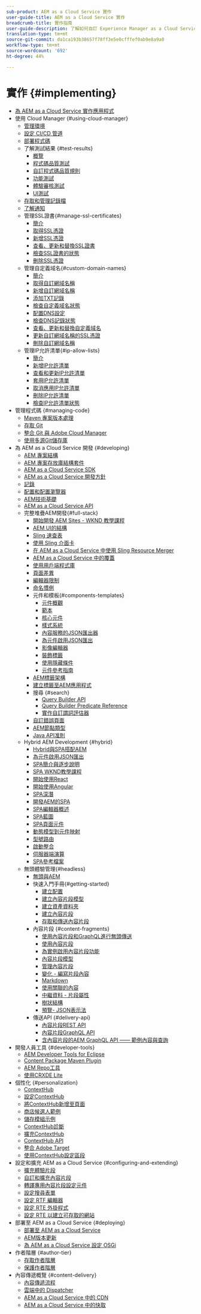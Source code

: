 ```yaml
---
sub-product: AEM as a Cloud Service 實作
user-guide-title: AEM as a Cloud Service 實作
breadcrumb-title: 實作指南
user-guide-description: 了解如何自訂 Experience Manager as a Cloud Service 部署作業，包括開發和部署主題。
translation-type: tm+mt
source-git-commit: da1ca193b38657f78ff3e5e0cfffef0ab9e8a9a0
workflow-type: tm+mt
source-wordcount: '692'
ht-degree: 44%

---
```



# 實作 {#implementing}

+ [為 AEM as a Cloud Service 實作應用程式](/help/implementing/home.md)
+ 使用 Cloud Manager {#using-cloud-manager}
   + [管理環境](cloud-manager/manage-environments.md)
   + [設定 CI/CD 管道](cloud-manager/configure-pipeline.md)
   + [部署程式碼](cloud-manager/deploy-code.md)
   + 了解測試結果 {#test-results}
      + [概覽](/help/implementing/cloud-manager/overview-test-results.md)
      + [程式碼品質測試](/help/implementing/cloud-manager/code-quality-testing.md)
      + [自訂程式碼品質規則](cloud-manager/custom-code-quality-rules.md)
      + [功能測試](/help/implementing/cloud-manager/functional-testing.md)
      + [體驗審核測試](/help/implementing/cloud-manager/experience-audit-testing.md)
      + [UI測試](/help/implementing/cloud-manager/ui-testing.md)
   + [存取和管理記錄檔](cloud-manager/manage-logs.md)
   + [了解通知](cloud-manager/notifications.md)
   + 管理SSL證書{#manage-ssl-certificates}
      + [簡介](/help/implementing/cloud-manager/managing-ssl-certifications/introduction.md)
      + [取得SSL憑證](/help/implementing/cloud-manager/managing-ssl-certifications/get-ssl-certificate.md)
      + [新增SSL憑證](/help/implementing/cloud-manager/managing-ssl-certifications/add-ssl-certificate.md)
      + [查看、更新和替換SSL證書](/help/implementing/cloud-manager/managing-ssl-certifications/view-update-replace-ssl-certificate.md)
      + [檢查SSL證書的狀態](/help/implementing/cloud-manager/managing-ssl-certifications/check-status-ssl-certificate.md)
      + [刪除SSL憑證](/help/implementing/cloud-manager/managing-ssl-certifications/delete-ssl-certificate.md)
   + 管理自定義域名{#custom-domain-names}
      + [簡介](/help/implementing/cloud-manager/custom-domain-names/introduction.md)
      + [取得自訂網域名稱](/help/implementing/cloud-manager/custom-domain-names/get-custom-domain-name.md)
      + [新增自訂網域名稱](/help/implementing/cloud-manager/custom-domain-names/add-custom-domain-name.md)
      + [添加TXT記錄](/help/implementing/cloud-manager/custom-domain-names/add-text-record.md)
      + [檢查自定義域名狀態](/help/implementing/cloud-manager/custom-domain-names/check-domain-name-status.md)
      + [配置DNS設定](/help/implementing/cloud-manager/custom-domain-names/configure-dns-settings.md)
      + [檢查DNS記錄狀態](/help/implementing/cloud-manager/custom-domain-names/check-dns-record-status.md)
      + [查看、更新和替換自定義域名](/help/implementing/cloud-manager/custom-domain-names/view-update-replace-custom-domain-name.md)
      + [更新自訂網域名稱的SSL憑證](/help/implementing/cloud-manager/custom-domain-names/update-cdn-ssl-certificate.md)
      + [刪除自訂網域名稱](/help/implementing/cloud-manager/custom-domain-names/delete-custom-domain-name.md)
   + 管理IP允許清單{#ip-allow-lists}
      + [簡介](/help/implementing/cloud-manager/ip-allow-lists/introduction.md)
      + [新增IP允許清單](/help/implementing/cloud-manager/ip-allow-lists/add-ip-allow-lists.md)
      + [查看和更新IP允許清單](/help/implementing/cloud-manager/ip-allow-lists/view-update-ip-allow-list.md)
      + [套用IP允許清單](/help/implementing/cloud-manager/ip-allow-lists/apply-allow-list.md)
      + [取消應用IP允許清單](/help/implementing/cloud-manager/ip-allow-lists/unapply-ip-allow-list.md)
      + [刪除IP允許清單](/help/implementing/cloud-manager/ip-allow-lists/delete-ip-allow-list.md)
      + [檢查IP允許清單狀態](/help/implementing/cloud-manager/ip-allow-lists/check-ip-allow-list-status.md)
+ 管理程式碼 {#managing-code}
   + [Maven 專案版本處理](cloud-manager/project-version-handling.md)
   + [存取 Git](cloud-manager/accessing-git.md)
   + [整合 Git 與 Adobe Cloud Manager](cloud-manager/integrating-with-git.md)
   + [使用多源Git儲存庫](/help/implementing/cloud-manager/working-with-multiple-source-git-repositories.md)
+ 為 AEM as a Cloud Service 開發 {#developing}
   + [AEM 專案結構](developing/introduction/aem-project-content-package-structure.md)
   + [AEM 專案存放庫結構套件](developing/introduction/repository-structure-package.md)
   + [AEM as a Cloud Service SDK](developing/introduction/aem-as-a-cloud-service-sdk.md)
   + [AEM as a Cloud Service 開發方針](developing/introduction/development-guidelines.md)
   + [記錄](developing/introduction/logging.md)
   + [配置和配置瀏覽器](developing/introduction/configurations.md)
   + [AEM技術基礎](/help/implementing/developing/introduction/aem-technologies.md)
   + [AEM as a Cloud Service API](https://docs.adobe.com/content/help/en/experience-manager-cloud-service/implementing/developing/ref/javadoc/index.html)
   + 完整堆疊AEM開發{#full-stack}
      + [開始開發 AEM Sites - WKND 教學課程](developing/introduction/develop-wknd-tutorial.md)
      + [AEM UI的結構](developing/introduction/ui-structure.md)
      + [Sling 速查表](developing/introduction/sling-cheatsheet.md)
      + [使用 Sling 介面卡](developing/introduction/sling-adapters.md)
      + [在 AEM as a Cloud Service 中使用 Sling Resource Merger](developing/introduction/sling-resource-merger.md)
      + [AEM as a Cloud Service 中的覆蓋](developing/introduction/overlays.md)
      + [使用用戶端程式庫](developing/introduction/clientlibs.md)
      + [頁面差異](/help/implementing/developing/introduction/page-diff.md)
      + [編輯器限制](/help/implementing/developing/introduction/editor-limitations.md)
      + [命名慣例](/help/implementing/developing/introduction/naming-conventions.md)
      + 元件和模板{#components-templates}
         + [元件概觀](developing/components/overview.md)
         + [範本](developing/components/templates.md)
         + [核心元件](https://docs.adobe.com/content/help/zh-Hant/experience-manager-core-components/using/introduction.html)
         + [樣式系統](/help/sites-cloud/authoring/features/style-system.md)
         + [內容服務的JSON匯出器](developing/components/json-exporter.md)
         + [為元件啟用JSON匯出](developing/components/enabling-json-exporter.md)
         + [影像編輯器](developing/components/image-editor.md)
         + [裝飾標籤](developing/components/decoration-tag.md)
         + [使用隱藏條件](developing/components/hide-conditions.md)
         + [元件參考指南](developing/components/reference.md)
      + [AEM標籤架構](/help/implementing/developing/introduction/tagging-framework.md)
      + [建立標籤至AEM應用程式](/help/implementing/developing/introduction/tagging-applications.md)
      + 搜尋 {#search}
         + [Query Builder API](/help/implementing/developing/introduction/query-builder-api.md)
         + [Query Builder Predicate Reference](/help/implementing/developing/introduction/query-builder-predicates.md)
         + [實作自訂謂詞評估器](/help/implementing/developing/introduction/query-builder-custom-predicate.md)
      + [自訂錯誤頁面](/help/implementing/developing/introduction/custom-error-page.md)
      + [AEM節點類型](/help/implementing/developing/introduction/node-types.md)
      + [Java API准則](/help/implementing/developing/introduction/java-api-guidelines.md)
   + Hybrid AEM Development {#hybrid}
      + [Hybrid與SPA搭配AEM](https://www.adobe.com/content/dam/www/us/en/marketing/experience-manager-sites/headless-content-management-system/pdfs/aem-hybrid-architecture-wp-1-18-19.pdf)
      + [為元件啟用JSON匯出](developing/components/enabling-json-exporter.md)
      + [SPA簡介與逐步說明](developing/hybrid/introduction.md)
      + [SPA WKND教學課程](developing/hybrid/wknd-tutorial.md)
      + [開始使用React](developing/hybrid/getting-started-react.md)
      + [開始使用Angular](developing/hybrid/getting-started-angular.md)
      + [SPA深潛](developing/hybrid/deep-dives.md)
      + [開發AEM的SPA](developing/hybrid/developing.md)
      + [SPA編輯器概述](developing/hybrid/editor-overview.md)
      + [SPA藍圖](developing/hybrid/blueprint.md)
      + [SPA頁面元件](developing/hybrid/page-component.md)
      + [動態模型到元件映射](developing/hybrid/model-to-component-mapping.md)
      + [型號路由](developing/hybrid/routing.md)
      + [啟動整合](developing/hybrid/launch-integration.md)
      + [伺服器端演算](developing/hybrid/ssr.md)
      + [SPA參考檔案](developing/hybrid/reference-materials.md)
   + 無頭體驗管理{#headless}
      + [無頭與AEM](developing/headless/introduction.md)
      + 快速入門手冊{#getting-started}
         + [建立配置](developing/headless/getting-started/create-configuration.md)
         + [建立內容片段模型](developing/headless/getting-started/create-content-model.md)
         + [建立資產資料夾](developing/headless/getting-started/create-assets-folder.md)
         + [建立內容片段](developing/headless/getting-started/create-content-fragment.md)
         + [存取和傳送內容片段](developing/headless/getting-started/create-api-request.md)
      + 內容片段 {#content-fragments}
         + [使用內容片段和GraphQL進行無頭傳送](/help/assets/content-fragments/content-fragments-graphql.md)
         + [使用內容片段](/help/assets/content-fragments/content-fragments.md)
         + [為實例啟用內容片段功能](/help/assets/content-fragments/content-fragments-configuration-browser.md)
         + [內容片段模型](/help/assets/content-fragments/content-fragments-models.md)
         + [管理內容片段](/help/assets/content-fragments/content-fragments-managing.md)
         + [變化 - 編寫片段內容](/help/assets/content-fragments/content-fragments-variations.md)
         + [Markdown](/help/assets/content-fragments/content-fragments-markdown.md)
         + [使用關聯的內容](/help/assets/content-fragments/content-fragments-assoc-content.md)
         + [中繼資料 - 片段屬性](/help/assets/content-fragments/content-fragments-metadata.md)
         + [樹狀結構](/help/assets/content-fragments/content-fragments-structure-tree.md)
         + [預覽- JSON表示法](/help/assets/content-fragments/content-fragments-json-preview.md)
      + 傳送API {#delivery-api}
         + [內容片段REST API](/help/assets/content-fragments/assets-api-content-fragments.md)
         + [內容片段GraphQL API](/help/assets/content-fragments/graphql-api-content-fragments.md)
         + [含內容片段的AEM GraphQL API —— 範例內容與查詢](/help/assets/content-fragments/content-fragments-graphql-samples.md)
+ 開發人員工具 {#developer-tools}
   + [AEM Developer Tools for Eclipse](/help/implementing/developing/tools/eclipse.md)
   + [Content Package Maven Plugin](/help/implementing/developing/tools/maven-plugin.md)
   + [AEM Repo工具](/help/implementing/developing/tools/repo-tool.md)
   + [使用CRXDE Lite](/help/implementing/developing/tools/crxde.md)
+ 個性化 {#personalization}
   + [ContextHub](developing/personalization/contexthub.md)
   + [設定ContextHub](developing/personalization/configuring-contexthub.md)
   + [將ContextHub新增至頁面](developing/personalization/adding-contexthub.md)
   + [商店候選人範例](developing/personalization/sample-stores.md)
   + [儲存模組示例](developing/personalization/sample-modules.md)
   + [ContextHub診斷](developing/personalization/contexthub-diagnostics.md)
   + [擴充ContextHub](developing/personalization/extending-contexthub.md)
   + [ContextHub API](developing/personalization/contexthub-api.md)
   + [整合 Adobe Target](/help/sites-cloud/integrating/adobe-target.md)
   + [使用ContextHub設定區段](/help/sites-cloud/authoring/personalization/contexthub-segmentation.md)
+ 設定和擴充 AEM as a Cloud Service {#configuring-and-extending}
   + [擴充體驗片段](developing/extending/experience-fragments.md)
   + [自訂和擴充內容片段](developing/extending/content-fragments-customizing.md)
   + [轉譯專用內容片段設定元件](developing/extending/content-fragments-configuring-components-rendering.md)
   + [設定搜尋表單](developing/extending/search-forms.md)
   + [設定 RTF 編輯器](/help/implementing/developing/extending/rich-text-editor.md)
   + [設定 RTE 外掛程式](/help/implementing/developing/extending/configure-rich-text-editor-plug-ins.md)
   + [設定 RTE 以建立可存取的網站](/help/implementing/developing/extending/rte-accessible-content.md)
+ 部署至 AEM as a Cloud Service {#deploying}
   + [部署至 AEM as a Cloud Service ](deploying/overview.md)
   + [AEM版本更新](deploying/aem-version-updates.md)
   + [為 AEM as a Cloud Service 設定 OSGi](deploying/configuring-osgi.md)
+ 作者階層 {#author-tier}
   + [存取作者階層](/help/implementing/author-tier/accessing-the-author-tier.md)
   + [保護作者階層](/help/implementing/author-tier/securing-the-author-tier.md)
+ 內容傳遞概覽 {#content-delivery}
   + [內容傳遞流程](dispatcher/overview.md)
   + [雲端中的 Dispatcher](dispatcher/disp-overview.md)
   + [AEM as a Cloud Service 中的 CDN](dispatcher/cdn.md)
   + [AEM as a Cloud Service 中的快取](dispatcher/caching.md)